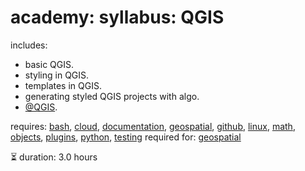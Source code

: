 # academy: syllabus: QGIS

includes:
- basic QGIS.
- styling in QGIS.
- templates in QGIS.
- generating styled QGIS projects with algo.
- [@QGIS](https://github.com/kamangir/bluer-geo/blob/main/bluer_geo/QGIS).

requires: [bash](./bash.md), [cloud](./cloud.md), [documentation](./documentation.md), [geospatial](./geospatial.md), [github](./github.md), [linux](./linux.md), [math](./math.md), [objects](./objects.md), [plugins](./plugins.md), [python](./python.md), [testing](./testing.md)
required for: [geospatial](./geospatial.md)

⏳ duration: 3.0 hours


